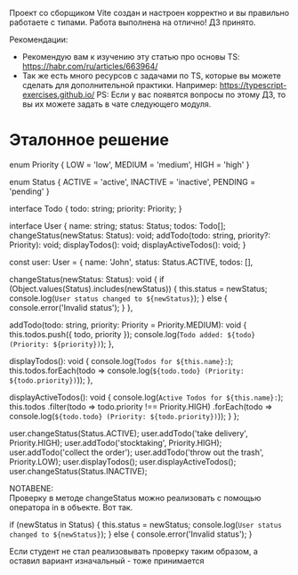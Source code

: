 Проект со сборщиком Vite создан и настроен корректно и вы правильно работаете с типами. Работа выполнена на отлично!
ДЗ принято.

Рекомендации:
- Рекомендую вам к изучению эту статью про основы TS:
https://habr.com/ru/articles/663964/
- Так же есть много ресурсов с задачами по TS, которые вы можете сделать для дополнительной практики. Например:
https://typescript-exercises.github.io/
PS: Если у вас появятся вопросы по этому ДЗ, то вы их можете задать в чате следующего модуля.




# Эталонное решение
enum Priority {
  LOW = 'low',
  MEDIUM = 'medium',
  HIGH = 'high'
}

enum Status {
  ACTIVE = 'active',
  INACTIVE = 'inactive',
  PENDING = 'pending'
}

interface Todo {
  todo: string;
  priority: Priority;
}

interface User {
  name: string;
  status: Status;
  todos: Todo[];
  changeStatus(newStatus: Status): void;
  addTodo(todo: string, priority?: Priority): void;
  displayTodos(): void;
  displayActiveTodos(): void;
}

const user: User = {
  name: 'John',
  status: Status.ACTIVE,
  todos: [],

  changeStatus(newStatus: Status): void {
    if (Object.values(Status).includes(newStatus)) {
      this.status = newStatus;
      console.log(`User status changed to ${newStatus}`);
    } else {
      console.error('Invalid status');
    }
  },

  addTodo(todo: string, priority: Priority = Priority.MEDIUM): void {
    this.todos.push({ todo, priority });
    console.log(`Todo added: ${todo} (Priority: ${priority})`);
  },

  displayTodos(): void {
    console.log(`Todos for ${this.name}:`);
    this.todos.forEach(todo => console.log(`${todo.todo} (Priority: ${todo.priority})`));
  },

  displayActiveTodos(): void {
    console.log(`Active Todos for ${this.name}:`);
    this.todos
      .filter(todo => todo.priority !== Priority.HIGH)
      .forEach(todo => console.log(`${todo.todo} (Priority: ${todo.priority})`));
  }
};

user.changeStatus(Status.ACTIVE);
user.addTodo('take delivery', Priority.HIGH);
user.addTodo('stocktaking', Priority.HIGH);
user.addTodo('collect the order');
user.addTodo('throw out the trash', Priority.LOW);
user.displayTodos();
user.displayActiveTodos();
user.changeStatus(Status.INACTIVE);



NOTABENE:  
Проверку в методе changeStatus можно реализовать с помощью оператора in в объекте.
Вот так.

if (newStatus in Status) {
  this.status = newStatus;
  console.log(`User status changed to ${newStatus}`);
} else {
  console.error('Invalid status');
}


Если студент не стал реализовывать проверку таким образом, а оставил вариант изначальный - тоже принимается  
